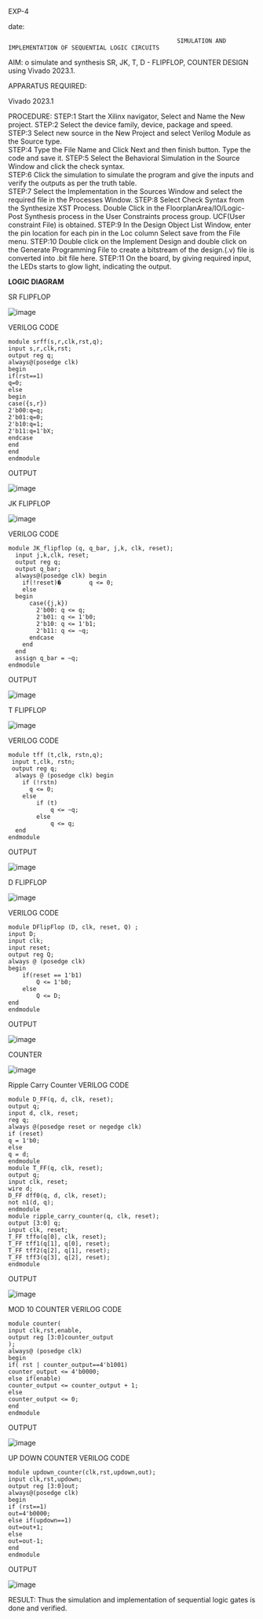 EXP-4

date:

                                                    SIMULATION AND IMPLEMENTATION OF SEQUENTIAL LOGIC CIRCUITS

AIM: o simulate and synthesis SR, JK, T, D - FLIPFLOP, COUNTER DESIGN using Vivado 2023.1.


APPARATUS REQUIRED:

Vivado 2023.1



PROCEDURE:
STEP:1  Start  the Xilinx navigator, Select and Name the New project.
STEP:2  Select the device family, device, package and speed.       
STEP:3  Select new source in the New Project and select Verilog Module as the Source type.                       
STEP:4  Type the File Name and Click Next and then finish button. Type the code and save it.
STEP:5  Select the Behavioral Simulation in the Source Window and click the check syntax.                       
STEP:6  Click the simulation to simulate the program and  give the inputs and verify the outputs as per the truth table.               
STEP:7  Select the Implementation in the Sources Window and select the required file in the Processes Window.
STEP:8  Select Check Syntax from the Synthesize  XST Process. Double Click in the  FloorplanArea/IO/Logic-Post Synthesis process in the User Constraints process group. UCF(User constraint File) is obtained. 
STEP:9  In the Design Object List Window, enter the pin location for each pin in the Loc column Select save from the File menu.
STEP:10 Double click on the Implement Design and double click on the Generate Programming File to create a bitstream of the design.(.v) file is converted into .bit file here.
STEP:11  On the board, by giving required input, the LEDs starts to glow light, indicating the output.


**LOGIC DIAGRAM**

SR FLIPFLOP

![image](https://github.com/navaneethans/VLSI-LAB-EXP-4/assets/6987778/77fb7f38-5649-4778-a987-8468df9ea3c3)


VERILOG CODE
```
module srff(s,r,clk,rst,q);
input s,r,clk,rst;
output reg q;
always@(posedge clk)
begin
if(rst==1)
q=0;
else
begin
case({s,r})
2'b00:q=q;
2'b01:q=0;
2'b10:q=1;
2'b11:q=1'bX;
endcase
end
end
endmodule
```

OUTPUT 

![image](https://github.com/kristipatishivani/VLSI-LAB-EXP-4/assets/161432255/e224f622-d3ab-4581-a429-acdb15ce45eb)

JK FLIPFLOP

![image](https://github.com/kristipatishivani/VLSI-LAB-EXP-4/assets/161432255/9e051266-d88c-4d9e-9874-a911f751dfd1)

VERILOG CODE
```
module JK_flipflop (q, q_bar, j,k, clk, reset);
  input j,k,clk, reset;
  output reg q;
  output q_bar;
  always@(posedge clk) begin
    if(!reset)�        q <= 0;
    else 
  begin
      case({j,k})
        2'b00: q <= q;  
        2'b01: q <= 1'b0; 
        2'b10: q <= 1'b1;
        2'b11: q <= ~q; 
      endcase
    end
  end
  assign q_bar = ~q;
endmodule
```
OUTPUT

![image](https://github.com/kristipatishivani/VLSI-LAB-EXP-4/assets/161432255/9e3a5ce8-fc24-4896-8df5-6edb9857198a)

T FLIPFLOP

![image](https://github.com/kristipatishivani/VLSI-LAB-EXP-4/assets/161432255/3ac31959-9f10-49bb-825e-4624d75aff0f)

VERILOG CODE
```
module tff (t,clk, rstn,q);  
 input t,clk, rstn;
 output reg q;
  always @ (posedge clk) begin  
    if (!rstn)  
      q <= 0;  
    else  
        if (t)  
            q <= ~q;  
        else  
            q <= q;  
  end  
endmodule
```

OUTPUT

![image](https://github.com/kristipatishivani/VLSI-LAB-EXP-4/assets/161432255/cf276d7a-a8fa-4a2e-967e-5fa2c3e85d54)

D FLIPFLOP

![image](https://github.com/kristipatishivani/VLSI-LAB-EXP-4/assets/161432255/2a5769e6-36a7-4b61-bf8e-0e51a770b845)

VERILOG CODE
```
module DFlipFlop (D, clk, reset, Q) ;
input D;
input clk;
input reset; 
output reg Q; 
always @ (posedge clk)
begin
    if(reset == 1'b1)
        Q <= 1'b0;
    else
        Q <= D;
end
endmodule
```
OUTPUT

![image](https://github.com/kristipatishivani/VLSI-LAB-EXP-4/assets/161432255/184f283a-764c-47db-b75c-2b3e956cb0c3)

COUNTER

![image](https://github.com/kristipatishivani/VLSI-LAB-EXP-4/assets/161432255/62f68304-d070-4148-81b5-093db4fcc512)

Ripple Carry Counter
VERILOG CODE
```
module D_FF(q, d, clk, reset);
output q;
input d, clk, reset;
reg q;
always @(posedge reset or negedge clk)
if (reset)
q = 1'b0;
else
q = d;
endmodule
module T_FF(q, clk, reset);
output q;
input clk, reset;
wire d;
D_FF dff0(q, d, clk, reset);
not n1(d, q); 
endmodule
module ripple_carry_counter(q, clk, reset);
output [3:0] q;
input clk, reset;
T_FF tffo(q[0], clk, reset);
T_FF tff1(q[1], q[0], reset);
T_FF tff2(q[2], q[1], reset);
T_FF tff3(q[3], q[2], reset);
endmodule
```
OUTPUT

![image](https://github.com/kristipatishivani/VLSI-LAB-EXP-4/assets/161432255/304a3841-997a-444a-8abd-a90ddb2bc018)

MOD 10 COUNTER
VERILOG CODE
```
module counter(
input clk,rst,enable,
output reg [3:0]counter_output
);
always@ (posedge clk)
begin 
if( rst | counter_output==4'b1001)
counter_output <= 4'b0000;
else if(enable)
counter_output <= counter_output + 1;
else
counter_output <= 0;
end
endmodule
```
OUTPUT

![image](https://github.com/kristipatishivani/VLSI-LAB-EXP-4/assets/161432255/8ad2b8ea-9d29-422c-bb60-0f1204e35c2a)

UP DOWN COUNTER
VERILOG CODE
```
module updown_counter(clk,rst,updown,out);
input clk,rst,updown;
output reg [3:0]out;
always@(posedge clk)
begin
if (rst==1)
out=4'b0000;
else if(updown==1)
out=out+1;
else
out=out-1;
end
endmodule
```
OUTPUT

![image](https://github.com/kristipatishivani/VLSI-LAB-EXP-4/assets/161432255/db732c1d-6b6f-4ed6-8757-c29fad38fe78)


RESULT:
       Thus the simulation and implementation of sequential logic gates is done and verified.









   

